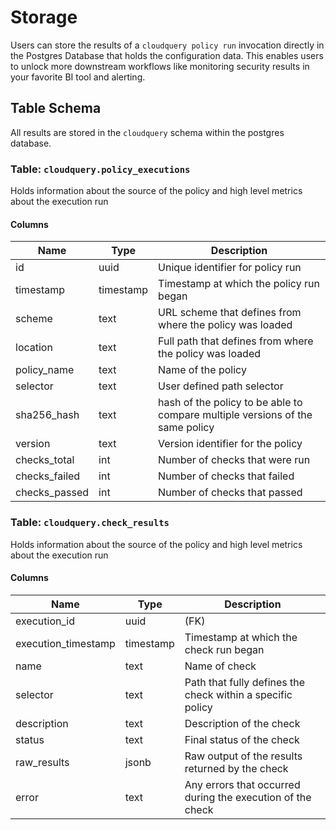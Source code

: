 # Storage


Users can store the results of a `cloudquery policy run` invocation directly in the Postgres Database that holds the configuration data. This enables users to unlock more downstream workflows like monitoring security results in your favorite BI tool and alerting.

## Table Schema

All results are stored in the `cloudquery` schema within the postgres database.

### Table: `cloudquery.policy_executions`
Holds information about the source of the policy and high level metrics about the execution run 
#### Columns
| Name        | Type           | Description  |
| ------------- | ------------- | -----  |
|id|uuid|Unique identifier for policy run|
|timestamp|timestamp|Timestamp at which the policy run began|
|scheme|text|URL scheme that defines from where the policy was loaded|
|location|text|Full path that defines from where the policy was loaded|
|policy_name|text|Name of the policy|
|selector|text|User defined path selector|
|sha256_hash|text|hash of the policy to be able to compare multiple versions of the same policy|
|version|text|Version identifier for the policy|
|checks_total|int|Number of checks that were run|
|checks_failed|int|Number of checks that failed|
|checks_passed|int|Number of checks that passed|




### Table: `cloudquery.check_results`
Holds information about the source of the policy and high level metrics about the execution run 
#### Columns
| Name        | Type           | Description  |
| ------------- | ------------- | -----  |
|execution_id|uuid|(FK)|
|execution_timestamp|timestamp|Timestamp at which the check run began|
|name|text|Name of check|
|selector|text|Path that fully defines the check within a specific policy |
|description|text|Description of the check|
|status|text|Final status of the check|
|raw_results|jsonb|Raw output of the results returned by the check|
|error|text|Any errors that occurred during the execution of the check|
  
